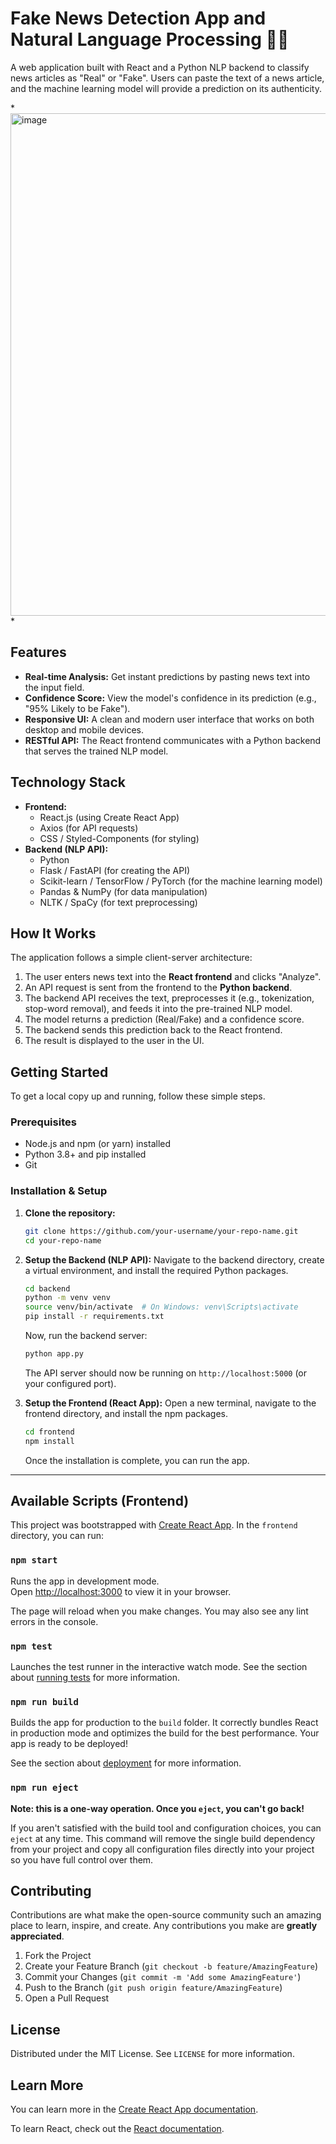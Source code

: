 # Fake News Detection App and Natural Language Processing 📰🤖

A web application built with React and a Python NLP backend to classify news articles as "Real" or "Fake". Users can paste the text of a news article, and the machine learning model will provide a prediction on its authenticity.


*<img width="1410" height="804" alt="image" src="https://github.com/user-attachments/assets/392a4c7d-19e3-450e-8b3b-436d52ff3a78" />
*

## Features 

-   **Real-time Analysis:** Get instant predictions by pasting news text into the input field.
-   **Confidence Score:** View the model's confidence in its prediction (e.g., "95% Likely to be Fake").
-   **Responsive UI:** A clean and modern user interface that works on both desktop and mobile devices.
-   **RESTful API:** The React frontend communicates with a Python backend that serves the trained NLP model.

## Technology Stack 

-   **Frontend:**
    -   React.js (using Create React App)
    -   Axios (for API requests)
    -   CSS / Styled-Components (for styling)
-   **Backend (NLP API):**
    -   Python
    -   Flask / FastAPI (for creating the API)
    -   Scikit-learn / TensorFlow / PyTorch (for the machine learning model)
    -   Pandas & NumPy (for data manipulation)
    -   NLTK / SpaCy (for text preprocessing)

## How It Works 

The application follows a simple client-server architecture:

1.  The user enters news text into the **React frontend** and clicks "Analyze".
2.  An API request is sent from the frontend to the **Python backend**.
3.  The backend API receives the text, preprocesses it (e.g., tokenization, stop-word removal), and feeds it into the pre-trained NLP model.
4.  The model returns a prediction (Real/Fake) and a confidence score.
5.  The backend sends this prediction back to the React frontend.
6.  The result is displayed to the user in the UI.

## Getting Started

To get a local copy up and running, follow these simple steps.

### Prerequisites

-   Node.js and npm (or yarn) installed
-   Python 3.8+ and pip installed
-   Git

### Installation & Setup

1.  **Clone the repository:**
    ```sh
    git clone https://github.com/your-username/your-repo-name.git
    cd your-repo-name
    ```

2.  **Setup the Backend (NLP API):**
    Navigate to the backend directory, create a virtual environment, and install the required Python packages.
    ```sh
    cd backend
    python -m venv venv
    source venv/bin/activate  # On Windows: venv\Scripts\activate
    pip install -r requirements.txt
    ```
    Now, run the backend server:
    ```sh
    python app.py
    ```
    The API server should now be running on `http://localhost:5000` (or your configured port).

3.  **Setup the Frontend (React App):**
    Open a new terminal, navigate to the frontend directory, and install the npm packages.
    ```sh
    cd frontend
    npm install
    ```
    Once the installation is complete, you can run the app.

---

## Available Scripts (Frontend)

This project was bootstrapped with [Create React App](https://github.com/facebook/create-react-app). In the `frontend` directory, you can run:

### `npm start`

Runs the app in development mode.\
Open [http://localhost:3000](http://localhost:3000) to view it in your browser.

The page will reload when you make changes. You may also see any lint errors in the console.

### `npm test`

Launches the test runner in the interactive watch mode. See the section about [running tests](https://facebook.github.io/create-react-app/docs/running-tests) for more information.

### `npm run build`

Builds the app for production to the `build` folder. It correctly bundles React in production mode and optimizes the build for the best performance. Your app is ready to be deployed!

See the section about [deployment](https://facebook.github.io/create-react-app/docs/deployment) for more information.

### `npm run eject`

**Note: this is a one-way operation. Once you `eject`, you can't go back!**

If you aren't satisfied with the build tool and configuration choices, you can `eject` at any time. This command will remove the single build dependency from your project and copy all configuration files directly into your project so you have full control over them.

## Contributing

Contributions are what make the open-source community such an amazing place to learn, inspire, and create. Any contributions you make are **greatly appreciated**.

1.  Fork the Project
2.  Create your Feature Branch (`git checkout -b feature/AmazingFeature`)
3.  Commit your Changes (`git commit -m 'Add some AmazingFeature'`)
4.  Push to the Branch (`git push origin feature/AmazingFeature`)
5.  Open a Pull Request

## License

Distributed under the MIT License. See `LICENSE` for more information.

## Learn More

You can learn more in the [Create React App documentation](https://facebook.github.io/create-react-app/docs/getting-started).

To learn React, check out the [React documentation](https://reactjs.org/).
